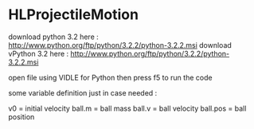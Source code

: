 # HLProjectileMotion
download python 3.2 here : http://www.python.org/ftp/python/3.2.2/python-3.2.2.msi
download vPython 3.2 here : http://www.python.org/ftp/python/3.2.2/python-3.2.2.msi

open file using VIDLE for Python then press f5 to run the code

some variable definition just in case needed :

v0 = initial velocity
ball.m = ball mass
ball.v = ball velocity
ball.pos = ball position
